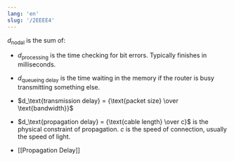 ```yaml
---
lang: 'en'
slug: '/2EEEE4'
---
```


$d_\text{nodal}$ is the sum of:

- $d_\text{processing}$ is the time checking for bit errors. Typically finishes in milliseconds.
- $d_\text{queueing delay}$ is the time waiting in the memory if the router is busy transmitting something else.
- $d_\text{transmission delay} = {\text{packet size} \over \text{bandwidth}}$
- $d_\text{propagation delay} = {\text{cable length} \over c}$ is the physical constraint of propagation. $c$ is the speed of connection, usually the speed of light.

- [[Propagation Delay]]
